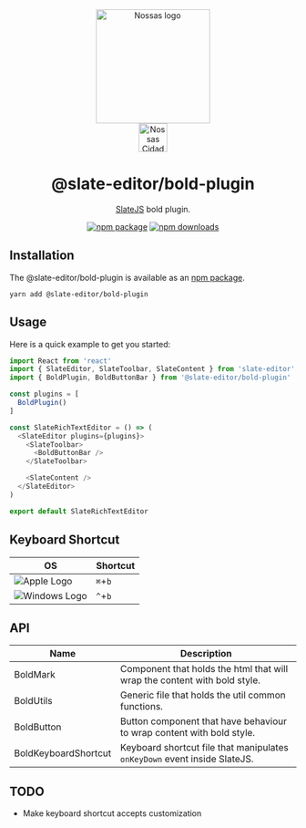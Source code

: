 <div align="center">
  <a href="https://www.en.nossas.org" rel="noopener" target="_blank">
    <img
      width="200"
      src="https://s3.amazonaws.com/hub-central/uploads/logo-nossas-20170517185909.svg"
      alt="Nossas logo"
      title="Nossas"
    />
  </a>
</div>
<div align="center">
  <img
    src="https://www.psdmockups.com/wp-content/uploads/2016/07/slatejs-520x292.jpg"
    alt="Nossas Cidades logo"
    title="Nossas Cidades"
    height="50"
  />
</div>

<h1 align="center">@slate-editor/bold-plugin</h1>

<div align="center">

[SlateJS](https://github.com/ianstormtaylor/slate) bold plugin.

[![npm package](https://img.shields.io/npm/v/@slate-editor/bold-plugin.svg?maxAge=60)](https://www.npmjs.com/package/@slate-editor/bold-plugin)
[![npm downloads](https://img.shields.io/npm/dt/@slate-editor/bold-plugin.svg?maxAge=60)](https://www.npmjs.com/package/@slate-editor/bold-plugin)

</div>

## Installation
The @slate-editor/bold-plugin is available as an [npm package](https://www.npmjs.com/package/@slate-editor/bold-plugin).

```
yarn add @slate-editor/bold-plugin
```

## Usage
Here is a quick example to get you started:

```js
import React from 'react'
import { SlateEditor, SlateToolbar, SlateContent } from 'slate-editor'
import { BoldPlugin, BoldButtonBar } from '@slate-editor/bold-plugin'

const plugins = [
  BoldPlugin()
]

const SlateRichTextEditor = () => (
  <SlateEditor plugins={plugins}>
    <SlateToolbar>
      <BoldButtonBar />
    </SlateToolbar>

    <SlateContent />
  </SlateEditor>
)

export default SlateRichTextEditor
```

## Keyboard Shortcut

| OS                       | Shortcut |
|--------------------------|----------|
| ![Apple Logo][apple]     | `⌘`+`b`  |
| ![Windows Logo][windows] | `^`+`b`  |

## API

| Name                 | Description                                                               |
|----------------------|---------------------------------------------------------------------------|
| BoldMark             | Component that holds the html that will wrap the content with bold style. |
| BoldUtils            | Generic file that holds the util common functions.                        |
| BoldButton           | Button component that have behaviour to wrap content with bold style.     |
| BoldKeyboardShortcut | Keyboard shortcut file that manipulates `onKeyDown` event inside SlateJS. |

## TODO

- Make keyboard shortcut accepts customization

[apple]: https://cdn2.iconfinder.com/data/icons/designer-skills/128/apple-ios-system-platform-os-mac-linux-48.png
[windows]: https://cdn2.iconfinder.com/data/icons/designer-skills/128/windows-48.png
